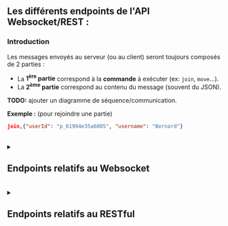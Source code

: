 ## Les différents endpoints de l'API Websocket/REST :

### Introduction

Les messages envoyés au serveur (ou au client) seront toujours composés de 2 parties :
- La **1<sup>ère</sup> partie** correspond à la **commande** à exécuter (ex: `join`, `move`…).
- La **2<sup>ème</sup> partie** correspond au contenu du message (souvent du JSON).

**TODO:** ajouter un diagramme de séquence/communication.

**Exemple :** (pour rejoindre une partie)
```json
join,{"userId": "p_61994e35a6005", "username": "Bernard"}
```

<br>

<details>
<summary><h2>Endpoints relatifs au Websocket</h2></summary>

### Rejoindre une partie (Cl->S)

Commande : `join`\
Contenu :
```json
{
    "userId": "<userId>",
    "username": "<username>"
}
```
> **Retourne :** Le nouvel état de la partie.\
> **Commentaires :** `gameroomId` à ajouter pour la gestion de plusieurs parties en simultanées.

### Jouer un coup (Cl->S)

Commande : `move`\
Contenu :
```json
{
    "userId": "<userId>",
    "hole": <int>,
}
```
> **Retourne :** Le nouvel état de la partie.\
> **Commentaires :** `respTurnToken` à ajouter pour la permission de jouer (vérifier avec le token précédent si le joueur doit bien jouer).

### État de la partie (S->Cl)

Commande : `gameState`\
Contenu :
```json
{
    "state": "<STATE>",
    "players": {
        "player1": {
            "username": "<username>",
            "score": <int>
        },
        "player2": null
    },
    "gameState": [
        [4,4,4,4,4,4],
        [4,4,4,4,4,4]
    ]
}
```
> **Commentaires :** `turnToken` à ajouter pour la permission de jouer.

</details>

<br>

<details>
<summary><h2>Endpoints relatifs au RESTful</h2></summary>

### Demande des parties (vs Joueurs) en attentes (Cl->S)

Commande : `listGames`\
Contenu :
```
À écrire…
```

### Demande des parties (vs Joueurs) en attentes (S->Cl)

Commande : `listGames`\
Contenu :
```
À écrire…
```

</details>
